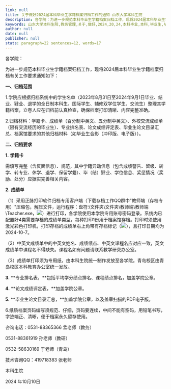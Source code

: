 ```yaml
---
link: null
title: 关于做好2024届本科毕业生学籍档案归档工作的通知-山东大学本科生院
description: 各学院：为进一步规范本科毕业生学籍档案归档工作，现将2024届本科毕业生学籍档案归档有关工作要求通知如下：一、归档范围1.学院应根据归档系统中的学生名单（2023年8月31日至2024年9月1日毕业、结业、肄业、退学的全日制本科生、国际学生、辅修双学位学生、交流生）整理其学籍档案，立卷人应在归档前认真检查，确保档案打印清晰、内容完整准确。2.归档材料：学籍卡、成绩单（百分制中英文、五分制中英文）、外校交流成绩单（限...
keywords: 山东大学本科生院,教务管理,关于,做好,2024,20,24,本科毕业,本科,毕业生,毕业,学籍,档案,归档,工作,通知
author: null
date: null
publisher: null
stats: paragraph=22 sentences=12, words=17
---
```

各学院：

为进一步规范本科毕业生学籍档案归档工作，现将2024届本科毕业生学籍档案归档有关工作要求通知如下：

**一、归档范围**

1.学院应根据归档系统中的学生名单（2023年8月31日至2024年9月1日毕业、结业、肄业、退学的全日制本科生、国际学生、辅修双学位学生、交流生）整理其学籍档案，立卷人应在归档前认真检查，确保档案打印清晰、内容完整准确。

2.归档材料：学籍卡、成绩单（百分制中英文、五分制中英文）、外校交流成绩单（限有交流经历的毕业生）、专业排名表、论文成绩评定表、毕业生论文目录汇总、档案馆要求的其他归档材料（如毕业生合影（冲印版、电子版））。

**二、归档要求**

**1.** **学籍卡**

需填写完整（含反面信息）、规范，其中学籍异动信息（包含成绩警告、留级、转学、转专业、休学、退学、保留学籍）、毕（结）肄业、学位信息、奖惩情况（奖励、处分）应据实完善相关内容。

**2.** **成绩单**

（1）采用正脉打印软件归档专用客户端（下载存档工作QQ群中"教师端（存档专用）"压缩包，解压文件，运行程序：盘符:\文件夹\文件夹\教师端\教师端\Teacher.exe，![](/__local/8/D0/05/4990D4E20470D089E6E85DA0816_CE539CA2_99A.png)）进行打印，各学院使用本学院专用账号密码登录。系统内已配置好4类需要存档的成绩单类型，每种打印1份用于档案馆存档。打印时须使用激光彩色打印机，打印存档的成绩单右上角带有存档标记（![](/__local/8/74/3D/DDE23DB069004C454C649274D36_7E83A1E2_498.png)），且打印日期均为2024-10-7。

（2）中英文成绩单中的中英文姓名、成绩绩点、中英文课程名应对应一致，英文成绩单中课程名不得缺失。课程名如有问题请联系教学研究办公室。

（3）成绩单打印须为专用纸，由本科生院统一制作发放至各学院。青岛校区由青岛校区本科教育办公室统一发放。

**3.** **专业排名表，**包括平均学分绩点排名、课程绩点排名，加盖学院公章。

**4.** **论文成绩评定表，**加盖学院公章。

**5.** **毕业生论文目录汇总，**加盖学院公章，以及盖章扫描的PDF电子版。

6.纸质档案页码编写须规范、仔细，页码要连续，中间不能有空码，用铅笔书写，字迹端正、清晰，便于档案永久留存使用。



咨询电话：0531-88365366 孟老师（教务）

0531-88361919 孙老师（教研）

0532-58630169 于老师（青岛）

技术咨询QQ：419718383 张老师



本科生院

2024 年10月10日





